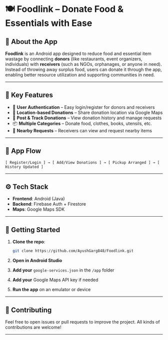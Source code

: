 # 🍽️ Foodlink – Donate Food & Essentials with Ease

## 📱 About the App

**Foodlink** is an Android app designed to reduce food and essential item wastage by connecting **donors** (like restaurants, event organizers, individuals) with **receivers** (such as NGOs, orphanages, or anyone in need). Instead of throwing away surplus food, users can donate it through the app, enabling better resource utilization and supporting communities in need.

---

## 🎯 Key Features

* 🔐 **User Authentication** – Easy login/register for donors and receivers
* 📍 **Location-based Donations** – Share donation location via Google Maps
* 📝 **Post & Track Donations** – View donation history and manage requests
* 📦 **Multiple Categories** – Donate food, clothes, books, utensils, etc.
* 🧭 **Nearby Requests** – Receivers can view and request nearby items

---

## 🔄 App Flow

```
[ Register/Login ] → [ Add/View Donations ] → [ Pickup Arranged ] → [ History Updated ]
```

---

## ⚙️ Tech Stack

* **Frontend**: Android (Java)
* **Backend**: Firebase Auth + Firestore
* **Maps**: Google Maps SDK

---

## 🚀 Getting Started

1. **Clone the repo**:

   ```bash
   git clone https://github.com/AyushGarg848/Foodlink.git
   ```

2. **Open in Android Studio**

3. **Add your** `google-services.json` in the `/app` folder

4. **Add your** Google Maps API key if needed

5. **Run the app** on an emulator or device

---

## 🤝 Contributing

Feel free to open issues or pull requests to improve the project. All kinds of contributions are welcome!

---
